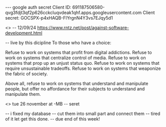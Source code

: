 --- google auth secret
Client ID: 691187506580-qvg3fdjt3qf2p626cckcluqvdeak1qhf.apps.googleusercontent.com
Client secret:
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

<>
-- 12/09/24
https://www.rntz.net/post/against-software-development.html

-- live by this dicipline
To those who have a choice:

Refuse to work on systems that profit from digital addictions.
Refuse to work on systems that centralize control of media.
Refuse to work on systems that prop up an unjust status quo.
Refuse to work on systems that require unsustainable tradeoffs.
Refuse to work on systems that weaponize the fabric of society.

Above all, refuse to work on systems that understand and manipulate people, but offer no affordance for their subjects to understand and manipulate them.

<>
tue 26 november at -MB
-- seret

<!-- https://blog.devart.com/types-of-relationships-in-sql-server-database.html -->

-- i fixed my database
-- cut them into small part and connect them
-- tired of it let get this done.
-- due end of this week!
